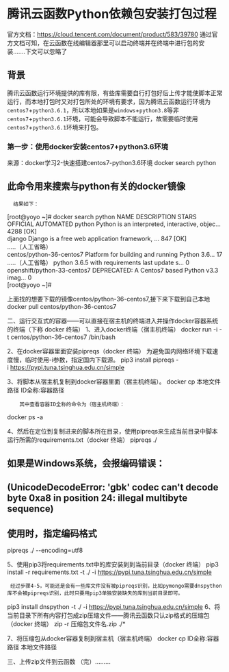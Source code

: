 # 腾讯云函数Python依赖包安装打包过程

官方文档：https://cloud.tencent.com/document/product/583/39780
通过官方文档可知，在云函数在线编辑器那里可以启动终端并在终端中进行包的安装.......下文可以忽略了



## 背景
腾讯云函数运行环境提供的库有限，有些库需要自行打包好后上传才能使脚本正常运行，而本地打包时又对打包所处的环境有要求，因为腾讯云函数运行环境为`centos7`+`python3.6.1`，所以本地如果是`windows`+`python3.8`等非`centos7`+`python3.6.1`环境，可能会导致脚本不能运行，故需要临时使用`centos7`+`python3.6.1`环境来打包。

### 第一步：使用docker安装centos7+python3.6环境
来源：docker学习2-快速搭建centos7-python3.6环境
docker search python
## 此命令用来搜索与python有关的docker镜像
      结果如下：
[root@yoyo ~]# docker search python
NAME                             DESCRIPTION                                     STARS               OFFICIAL            AUTOMATED
python                           Python is an interpreted, interactive, objec…   4288                [OK]                
django                           Django is a free web application framework, …   847                 [OK]                
.....（人工省略）                                                     
centos/python-36-centos7         Platform for building and running Python 3.6…   17                                      
.....（人工省略） 
python 3.6.5 with requirements last update s…   0                                       
openshift/python-33-centos7      DEPRECATED: A Centos7 based Python v3.3 imag…   0                                       
[root@yoyo ~]#

上面找的想要下载的镜像centos/python-36-centos7,接下来下载到自己本地
docker pull centos/python-36-centos7


二、运行交互式的容器——可以直接在宿主机的终端进入并操作docker容器系统的终端（下称 docker 终端）
1、进入docker终端（宿主机终端）
docker run -i -t centos/python-36-centos7 /bin/bash

2、在docker容器里面安装pipreqs（docker 终端）
为避免国内网络环境下载速度慢，临时使用-i参数，指定国内下载源。
pip3 install pipreqs -i https://pypi.tuna.tsinghua.edu.cn/simple

3、将脚本从宿主机复制到docker容器里面（宿主机终端）。
docker cp 本地文件路径 ID全称:容器路径
         
        其中查看容器ID全称的命令为（宿主机终端）：
docker ps -a

4、然后在定位到复制进来的脚本所在目录，使用pipreqs来生成当前目录中脚本运行所需的requirements.txt（docker 终端）
pipreqs ./
## 如果是Windows系统，会报编码错误： 
## (UnicodeDecodeError: 'gbk' codec can't decode byte 0xa8 in position 24: illegal multibyte sequence)  
## 使用时，指定编码格式
pipreqs ./ --encoding=utf8

5、使用pip3将requirements.txt中的库安装到到当前目录（docker 终端）
pip3 install -r requirements.txt -t ./ -i https://pypi.tuna.tsinghua.edu.cn/simple
         
     经过步骤4-5，可能还是会有一些库文件没有被pipreqs识别，比如pymongo需要dnspython库不会被pipreqs识别，此时只要用pip3单独安装缺失的库到当前目录即可。
pip3 install dnspython -t ./ -i https://pypi.tuna.tsinghua.edu.cn/simple
6、将当前目录下所有内容打包成zip压缩文件——腾讯云函数只认zip格式的压缩包（docker 终端）
zip -r 压缩包文件名.zip ./*

7、将压缩包从docker容器复制到宿主机（宿主机终端）
docker cp ID全称:容器路径 本地文件路径

三、上传zip文件到云函数
      （完）.........
